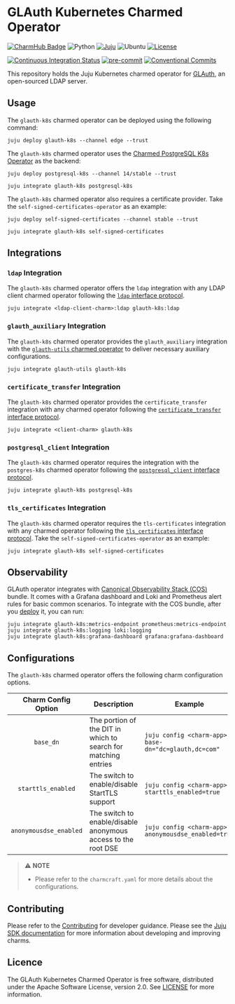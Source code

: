 # GLAuth Kubernetes Charmed Operator

[![CharmHub Badge](https://charmhub.io/glauth-k8s/badge.svg)](https://charmhub.io/glauth-k8s)
![Python](https://img.shields.io/python/required-version-toml?label=Python&tomlFilePath=https://raw.githubusercontent.com/canonical/glauth-k8s-operator/main/pyproject.toml)
[![Juju](https://img.shields.io/badge/Juju%20-3.0+-%23E95420)](https://github.com/juju/juju)
![Ubuntu](https://img.shields.io/badge/Ubuntu-22.04-E95420?label=Ubuntu&logo=ubuntu&logoColor=white)
[![License](https://img.shields.io/github/license/canonical/glauth-k8s-operator?label=License)](https://github.com/canonical/glauth-k8s-operator/blob/main/LICENSE)

[![Continuous Integration Status](https://github.com/canonical/glauth-k8s-operator/actions/workflows/on_push.yaml/badge.svg?branch=main)](https://github.com/canonical/glauth-k8s-operator/actions?query=branch%3Amain)
[![pre-commit](https://img.shields.io/badge/pre--commit-enabled-brightgreen?logo=pre-commit)](https://github.com/pre-commit/pre-commit)
[![Conventional Commits](https://img.shields.io/badge/Conventional%20Commits-1.0.0-%23FE5196.svg)](https://conventionalcommits.org)

This repository holds the Juju Kubernetes charmed operator
for [GLAuth](https://github.com/glauth/glauth), an open-sourced LDAP server.

## Usage

The `glauth-k8s` charmed operator can be deployed using the following command:

```shell
juju deploy glauth-k8s --channel edge --trust
```

The `glauth-k8s` charmed operator uses
the [Charmed PostgreSQL K8s Operator](https://github.com/canonical/postgresql-k8s-operator)
as the backend:

```shell
juju deploy postgresql-k8s --channel 14/stable --trust

juju integrate glauth-k8s postgresql-k8s
```

The `glauth-k8s` charmed operator also requires a certificate provider. Take
the `self-signed-certificates-operator` as an example:

```shell
juju deploy self-signed-certificates --channel stable --trust

juju integrate glauth-k8s self-signed-certificates
```

## Integrations

### `ldap` Integration

The `glauth-k8s` charmed operator offers the `ldap` integration with any
LDAP client charmed operator following
the [`ldap` interface protocol](https://github.com/canonical/charm-relation-interfaces/tree/main/interfaces/ldap/v0).

```shell
juju integrate <ldap-client-charm>:ldap glauth-k8s:ldap
```

### `glauth_auxiliary` Integration

The `glauth-k8s` charmed operator provides the `glauth_auxiliary`
integration with
the [`glauth-utils` charmed operator](https://github.com/canonical/glauth-utils)
to deliver necessary auxiliary configurations.

```shell
juju integrate glauth-utils glauth-k8s
```

### `certificate_transfer` Integration

The `glauth-k8s` charmed operator provides the `certificate_transfer`
integration with any charmed operator following the [`certificate_transfer`
interface protocol](https://github.com/canonical/charm-relation-interfaces/tree/main/interfaces/certificate_transfer/v0).

```shell
juju integrate <client-charm> glauth-k8s
```

### `postgresql_client` Integration

The `glauth-k8s` charmed operator requires the integration with the
`postgres-k8s` charmed operator following the [`postgresql_client` interface
protocol](https://github.com/canonical/charm-relation-interfaces/tree/main/interfaces/postgresql_client/v0).

```shell
juju integrate glauth-k8s postgresql-k8s
```

### `tls_certificates` Integration

The `glauth-k8s` charmed operator requires the `tls-certificates`
integration with any charmed operator following the [`tls_certificates`
interface protocol](https://github.com/canonical/charm-relation-interfaces/tree/main/interfaces/tls_certificates/v0).
Take the `self-signed-certificates-operator` as an example:

```shell
juju integrate glauth-k8s self-signed-certificates
```

## Observability

GLAuth operator integrates
with [Canonical Observability Stack (COS)](https://charmhub.io/topics/canonical-observability-stack)
bundle. It comes with a Grafana dashboard and Loki and Prometheus alert rules
for basic common scenarios. To integrate with the COS bundle, after
you [deploy](https://charmhub.io/topics/canonical-observability-stack/tutorials/install-microk8s#heading--deploy-the-cos-lite-bundle)
it, you can run:

```shell
juju integrate glauth-k8s:metrics-endpoint prometheus:metrics-endpoint
juju integrate glauth-k8s:logging loki:logging
juju integrate glauth-k8s:grafana-dashboard grafana:grafana-dashboard
```

## Configurations

The `glauth-k8s` charmed operator offers the following charm configuration
options.

|  Charm Config Option   | Description                                                    | Example                                              |
|:----------------------:|----------------------------------------------------------------|------------------------------------------------------|
|       `base_dn`        | The portion of the DIT in which to search for matching entries | `juju config <charm-app> base-dn="dc=glauth,dc=com"` |
|   `starttls_enabled`   | The switch to enable/disable StartTLS support                  | `juju config <charm-app> starttls_enabled=true`      |
| `anonymousdse_enabled` | The switch to enable/disable anonymous access to the root DSE  | `juju config <charm-app> anonymousdse_enabled=true`  |

> ⚠️ **NOTE**
>
> - Please refer to the `charmcraft.yaml` for more details about the
    configurations.

## Contributing

Please refer to the [Contributing](CONTRIBUTING.md) for developer guidance.
Please see the [Juju SDK documentation](https://juju.is/docs/sdk) for more
information about developing and improving charms.

## Licence

The GLAuth Kubernetes Charmed Operator is free software, distributed under the
Apache Software License, version 2.0.
See [LICENSE](https://github.com/canonical/glauth-k8s-operator/blob/main/LICENSE)
for more information.
